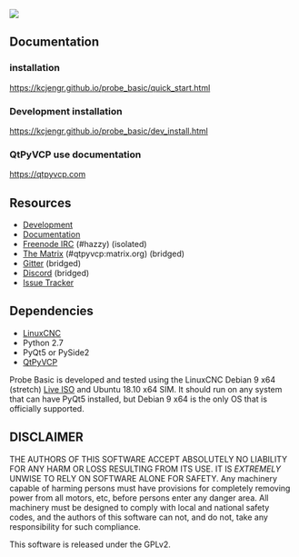 ![](probe_basic/images/probe_basic_icon.png)


## Documentation

### installation

https://kcjengr.github.io/probe_basic/quick_start.html

### Development installation 

https://kcjengr.github.io/probe_basic/dev_install.html

### QtPyVCP use documentation

https://qtpyvcp.com


## Resources

* [Development](https://github.com/kcjengr/Probe_Basic/)
* [Documentation](https://kcjengr.github.io/probe_basic/)
* [Freenode IRC](http://webchat.freenode.net/?channels=%23hazzy) (#hazzy) (isolated)
* [The Matrix](https://riot.im/app/#/room/#qtpyvcp:matrix.org) (#qtpyvcp:matrix.org) (bridged)
* [Gitter](https://gitter.im/kcjengr/qtpyvcp) (bridged)
* [Discord](https://discord.gg/463hMhd) (bridged)
* [Issue Tracker](https://github.com/kcjengr/Probe_Basic/issues)


## Dependencies

* [LinuxCNC](https://linuxcnc.org)
* Python 2.7
* PyQt5 or PySide2
* [QtPyVCP](https://qtpyvcp.com/)

Probe Basic is developed and tested using the LinuxCNC Debian 9 x64 (stretch)
[Live ISO](http://www.linuxcnc.org/testing-stretch-rtpreempt/) and Ubuntu 18.10 x64 SIM. It should run
on any system that can have PyQt5 installed, but Debian 9 x64 is the only OS
that is officially supported.


## DISCLAIMER

THE AUTHORS OF THIS SOFTWARE ACCEPT ABSOLUTELY NO LIABILITY FOR
ANY HARM OR LOSS RESULTING FROM ITS USE.  IT IS _EXTREMELY_ UNWISE
TO RELY ON SOFTWARE ALONE FOR SAFETY.  Any machinery capable of
harming persons must have provisions for completely removing power
from all motors, etc, before persons enter any danger area.  All
machinery must be designed to comply with local and national safety
codes, and the authors of this software can not, and do not, take
any responsibility for such compliance.

This software is released under the GPLv2.
